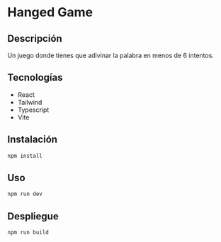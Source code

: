 # Hanged Game

## Descripción

Un juego donde tienes que adivinar la palabra en menos de 6 intentos.

## Tecnologías

- React
- Tailwind
- Typescript
- Vite

## Instalación

```bash
npm install
```

## Uso

```bash
npm run dev
```

## Despliegue

```bash
npm run build
```
